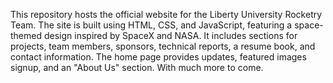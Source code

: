 This repository hosts the official website for the Liberty University Rocketry Team. The site is built using HTML, CSS, and JavaScript, featuring a space-themed design inspired by SpaceX and NASA. It includes sections for projects, team members, sponsors, technical reports, a resume book, and contact information. The home page provides updates, featured images signup, and an "About Us" section. With much more to come.

